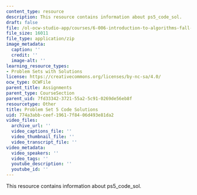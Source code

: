 ```yaml
---
content_type: resource
description: This resource contains information about ps5_code_sol.
draft: false
file: /ol-ocw-studio-app/courses/6-006-introduction-to-algorithms-fall-2011/774a3abbceef19617f8406d493e81da2_ps5_code_sol.zip
file_size: 16011
file_type: application/zip
image_metadata:
  caption: ''
  credit: ''
  image-alt: ''
learning_resource_types:
- Problem Sets with Solutions
license: https://creativecommons.org/licenses/by-nc-sa/4.0/
ocw_type: OCWFile
parent_title: Assignments
parent_type: CourseSection
parent_uid: 7fd33342-3721-55a2-5c91-0269de56eb8f
resourcetype: Other
title: Problem Set 5 Code Solutions
uid: 774a3abb-ceef-1961-7f84-06d493e81da2
video_files:
  archive_url: ''
  video_captions_file: ''
  video_thumbnail_file: ''
  video_transcript_file: ''
video_metadata:
  video_speakers: ''
  video_tags: ''
  youtube_description: ''
  youtube_id: ''
---
```

This resource contains information about ps5_code_sol.